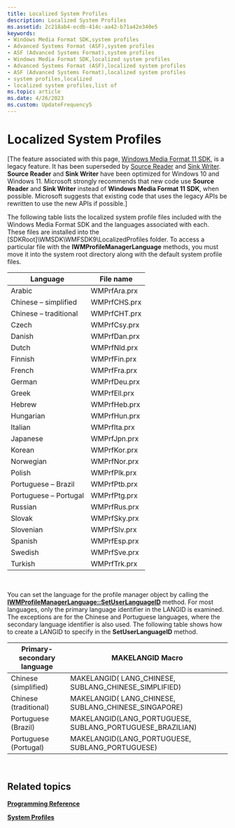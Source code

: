```yaml
---
title: Localized System Profiles
description: Localized System Profiles
ms.assetid: 2c218ab4-ecdb-414c-aa42-b71a42e340e5
keywords:
- Windows Media Format SDK,system profiles
- Advanced Systems Format (ASF),system profiles
- ASF (Advanced Systems Format),system profiles
- Windows Media Format SDK,localized system profiles
- Advanced Systems Format (ASF),localized system profiles
- ASF (Advanced Systems Format),localized system profiles
- system profiles,localized
- localized system profiles,list of
ms.topic: article
ms.date: 4/26/2023
ms.custom: UpdateFrequency5
---
```


# Localized System Profiles

\[The feature associated with this page, [Windows Media Format 11 SDK](/windows/win32/wmformat/windows-media-format-11-sdk), is a legacy feature. It has been superseded by [Source Reader](/windows/win32/medfound/source-reader) and [Sink Writer](/windows/win32/medfound/sink-writer). **Source Reader** and **Sink Writer** have been optimized for Windows 10 and Windows 11. Microsoft strongly recommends that new code use **Source Reader** and **Sink Writer** instead of **Windows Media Format 11 SDK**, when possible. Microsoft suggests that existing code that uses the legacy APIs be rewritten to use the new APIs if possible.\]

The following table lists the localized system profile files included with the Windows Media Format SDK and the languages associated with each. These files are installed into the \[SDKRoot\]\\WMSDK\\WMFSDK9\\LocalizedProfiles folder. To access a particular file with the **IWMProfileManagerLanguage** methods, you must move it into the system root directory along with the default system profile files.



| Language              | File name    |
|-----------------------|--------------|
| Arabic                | WMPrfAra.prx |
| Chinese – simplified  | WMPrfCHS.prx |
| Chinese – traditional | WMPrfCHT.prx |
| Czech                 | WMPrfCsy.prx |
| Danish                | WMPrfDan.prx |
| Dutch                 | WMPrfNld.prx |
| Finnish               | WMPrfFin.prx |
| French                | WMPrfFra.prx |
| German                | WMPrfDeu.prx |
| Greek                 | WMPrfEll.prx |
| Hebrew                | WMPrfHeb.prx |
| Hungarian             | WMPrfHun.prx |
| Italian               | WMPrfIta.prx |
| Japanese              | WMPrfJpn.prx |
| Korean                | WMPrfKor.prx |
| Norwegian             | WMPrfNor.prx |
| Polish                | WMPrfPlk.prx |
| Portuguese – Brazil   | WMPrfPtb.prx |
| Portuguese – Portugal | WMPrfPtg.prx |
| Russian               | WMPrfRus.prx |
| Slovak                | WMPrfSky.prx |
| Slovenian             | WMPrfSlv.prx |
| Spanish               | WMPrfEsp.prx |
| Swedish               | WMPrfSve.prx |
| Turkish               | WMPrfTrk.prx |



 

You can set the language for the profile manager object by calling the [**IWMProfileManagerLanguage::SetUserLanguageID**](/previous-versions/windows/desktop/api/Wmsdkidl/nf-wmsdkidl-iwmprofilemanagerlanguage-setuserlanguageid) method. For most languages, only the primary language identifier in the LANGID is examined. The exceptions are for the Chinese and Portuguese languages, where the secondary language identifier is also used. The following table shows how to create a LANGID to specify in the **SetUserLanguageID** method.



| Primary-secondary language | MAKELANGID Macro                                             |
|----------------------------|--------------------------------------------------------------|
| Chinese (simplified)       | MAKELANGID( LANG\_CHINESE, SUBLANG\_CHINESE\_SIMPLIFIED)     |
| Chinese (traditional)      | MAKELANGID( LANG\_CHINESE, SUBLANG\_CHINESE\_SINGAPORE)      |
| Portuguese (Brazil)        | MAKELANGID(LANG\_PORTUGUESE, SUBLANG\_PORTUGUESE\_BRAZILIAN) |
| Portuguese (Portugal)      | MAKELANGID(LANG\_PORTUGUESE, SUBLANG\_PORTUGUESE)            |



 

## Related topics

<dl> <dt>

[**Programming Reference**](programming-reference.md)
</dt> <dt>

[**System Profiles**](system-profiles.md)
</dt> </dl>

 

 




